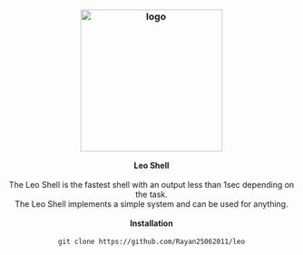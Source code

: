 <h3 align="center"><img src="Centeum.png" alt="logo" height="250px"></h3>

<p align="center">
    <b>Leo Shell</b><br>
    <br>
    The Leo Shell is the fastest shell with an output less than 1sec depending on the task.
    <br>The Leo Shell implements a simple system and can be used for anything.
    <br>
    <br>
    <b>Installation</b><br>
    <br>
    <code>git clone https://github.com/Rayan25062011/leo</code>
</p>
